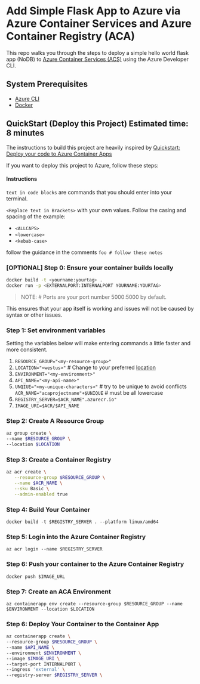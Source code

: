 # Add Simple Flask App to Azure via Azure Container Services and Azure Container Registry (ACA)

This repo walks you through the steps to deploy a simple hello world flask app (NoDB) to [Azure Container Services (ACS)](https://learn.microsoft.com/en-us/azure/container-apps/overview) using the Azure Developer CLI.

## System Prerequisites

* [Azure CLI](https://learn.microsoft.com/en-us/cli/azure/install-azure-cli)
* [Docker](https://docs.docker.com/install/)

## QuickStart (Deploy this Project) Estimated time: 8 minutes

The instructions to build this project are heavily inspired by [Quickstart: Deploy your code to Azure Container Apps](https://learn.microsoft.com/en-us/azure/container-apps/quickstart-code-to-cloud?tabs=bash%2Cpython&pivots=docker-local)

If you want to deploy this project to Azure, follow these steps:

#### Instructions

`text in code blocks` are commands that you should enter into your terminal.

`<Replace text in Brackets>` with your own values. Follow the casing and spacing of the example:

* `<ALLCAPS>`
* `<lowercase>`
* `<kebab-case>`

follow the guidance in the comments `foo # follow these notes`
### [OPTIONAL] Step 0: Ensure your container builds locally

```bash
docker build -t <yourname:yourtag> .
docker run -p <EXTERNALPORT:INTERNALPORT YOURNAME:YOURTAG> 
```
> NOTE: # Ports are your port number 5000:5000 by default.

This ensures that your app itself is working and issues will not be caused by syntax or other issues.

### Step 1: Set environment variables

Setting the variables below will make entering commands a little faster and more consistent.

   1. `RESOURCE_GROUP="<my-resource-group>"`
   2. `LOCATION="<westus>"` # Change to your preferred [location](https://azure.microsoft.com/en-us/explore/global-infrastructure/products-by-region/?products=container-apps)
   3. `ENVIRONMENT="<my-environment>"`
   4. `API_NAME="<my-api-name>"`
   5. `UNQIUE="<my-unique-characters>"` # try to be unique to avoid conflicts
   `ACR_NAME="acaprojectname"+$UNIQUE` # must be all lowercase
   6. `REGISTRY_SERVER=$ACR_NAME".azurecr.io"`
   7. `IMAGE_URI=$ACR/$API_NAME`
### Step 2: Create A Resource Group
```bash
az group create \
--name $RESOURCE_GROUP \
--location $LOCATION
```

### Step 3: Create a Container Registry

```bash
az acr create \
   --resource-group $RESOURCE_GROUP \
   --name $ACR_NAME \
   --sku Basic \
   --admin-enabled true
```
### Step 4: Build Your Container
`docker build -t $REGISTRY_SERVER . --platform linux/amd64`

### Step 5: Login into the Azure Container Registry
`az acr login --name $REGISTRY_SERVER`

### Step 6: Push your container to the Azure Container Registry
`docker push $IMAGE_URL`
### Step 7: Create an ACA Environment
`az containerapp env create --resource-group $RESOURCE_GROUP --name $ENVIRONMENT --location $LOCATION`

### Step 6: Deploy Your Container to the Container App
```bash
az containerapp create \
--resource-group $RESOURCE_GROUP \
--name $API_NAME \
--environment $ENVIRONMENT \
--image $IMAGE_URI \
--target-port INTERNALPORT \
--ingress 'external' \
--registry-server $REGISTRY_SERVER \
```